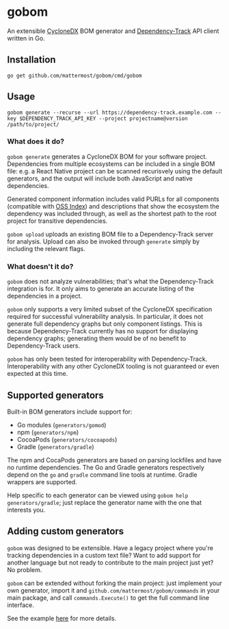 # gobom

An extensible [CycloneDX](https://cyclonedx.org/) BOM generator and [Dependency-Track](https://dependencytrack.org/) API client written in Go.

## Installation

```
go get github.com/mattermost/gobom/cmd/gobom
```

## Usage

```
gobom generate --recurse --url https://dependency-track.example.com --key $DEPENDENCY_TRACK_API_KEY --project projectname@version /path/to/project/
```

### What does it do?

`gobom generate` generates a CycloneDX BOM for your software project. Dependencies from multiple ecosystems can be included in a single BOM file: e.g. a React Native project can be scanned recurisvely using the default generators, and the output will include both JavaScript and native dependencies.

Generated component information includes valid PURLs for all components (compatible with [OSS Index](https://ossindex.sonatype.org/)) and descriptions that show the ecosystem the dependency was included through, as well as the shortest path to the root project for transitive dependencies.

`gobom upload` uploads an existing BOM file to a Dependency-Track server for analysis. Upload can also be invoked through `generate` simply by including the relevant flags.

### What doesn't it do?

`gobom` does not analyze vulnerabilities; that's what the Dependency-Track integration is for. It only aims to generate an accurate listing of the dependencies in a project.

`gobom` only supports a very limited subset of the CycloneDX specification required for successful vulnerability analysis. In particular, it does not generate full dependency graphs but only component listings. This is because Dependency-Track currently has no support for displaying dependency graphs; generating them would be of no benefit to Dependency-Track users.

`gobom` has only been tested for interoperability with Dependency-Track. Interoperability with any other CycloneDX tooling is not guaranteed or even expected at this time.

## Supported generators

Built-in BOM generators include support for:

 - Go modules (`generators/gomod`)
 - npm (`generators/npm`)
 - CocoaPods (`generators/cocoapods`)
 - Gradle (`generators/gradle`)

The npm and CocaPods generators are based on parsing lockfiles and have no runtime dependencies. The Go and Gradle generators respectively depend on the `go` and `gradle` command line tools at runtime. Gradle wrappers are supported.

Help specific to each generator can be viewed using `gobom help generators/gradle`; just replace the generator name with the one that interests you.

## Adding custom generators

`gobom` was designed to be extensible. Have a legacy project where you're tracking dependencies in a custom text file? Want to add support for another language but not ready to contribute to the main project just yet? No problem.

`gobom` can be extended without forking the main project: just implement your own generator, import it and `github.com/mattermost/gobom/commands` in your main package, and call `commands.Execute()` to get the full command line interface.

See the example [here](./examples/custom_generator) for more details.
